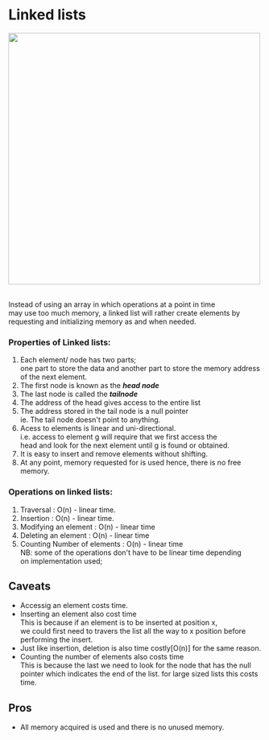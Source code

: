 # Linked lists

<image src="../images/linkedList.svg" width=500 />  
<br />  
<br />

Instead of using an array in which operations at a point in time  
may use too much memory, a linked list will rather create elements by  
requesting and initializing memory as and when needed.

### Properties of Linked lists:

1. Each element/ node has two parts;  
   one part to store the data and another part to store the memory address  
   of the next element.
2. The first node is known as the **_head node_**
3. The last node is called the **_tailnode_**
4. The address of the head gives access to the entire list
5. The address stored in the tail node is a null pointer  
   ie. The tail node doesn't point to anything.
6. Acess to elements is linear and uni-directional.  
   i.e. access to element g will require that we first access the  
   head and look for the next element until g is found or obtained.
7. It is easy to insert and remove elements without shifting.
8. At any point, memory requested for is used hence, there is no free memory.

### Operations on linked lists:

1. Traversal : O(n) - linear time.
2. Insertion : O(n) - linear time.
3. Modifying an element : O(n) - linear time
4. Deleting an element : O(n) - linear time
5. Counting Number of elements : O(n) - linear time  
NB: some of the operations don't have to be linear time depending  
on implementation used;

## Caveats

- Accessig an element costs time.
- Inserting an element also cost time  
  This is because if an element is to be inserted at position x,  
  we could first need to travers the list all the way to x position before  
  performing the insert.
- Just like insertion, deletion is also time costly[O(n)] for the same reason.
- Counting the number of elements also costs time  
  This is because the last we need to look for the node that has the null  
  pointer which indicates the end of the list. for large sized lists this costs time.

## Pros

- All memory acquired is used and there is no unused memory.
